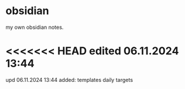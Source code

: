 # obsidian
my own obsidian notes.


<<<<<<< HEAD
edited 06.11.2024 13:44
=======
upd 06.11.2024 13:44
added:
	templates
	daily
	targets
